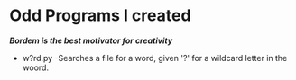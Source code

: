 # Odd Programs I created
***Bordem is the best motivator for creativity***

* w?rd.py -Searches a file for a word, given '?' for a wildcard letter in the woord.
